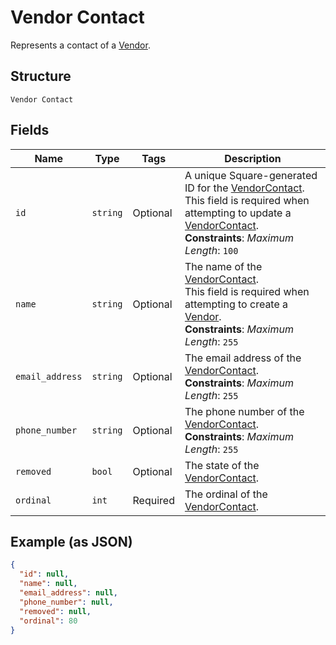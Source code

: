 
# Vendor Contact

Represents a contact of a [Vendor](../../doc/models/vendor.md).

## Structure

`Vendor Contact`

## Fields

| Name | Type | Tags | Description |
|  --- | --- | --- | --- |
| `id` | `string` | Optional | A unique Square-generated ID for the [VendorContact](../../doc/models/vendor-contact.md).<br>This field is required when attempting to update a [VendorContact](../../doc/models/vendor-contact.md).<br>**Constraints**: *Maximum Length*: `100` |
| `name` | `string` | Optional | The name of the [VendorContact](../../doc/models/vendor-contact.md).<br>This field is required when attempting to create a [Vendor](../../doc/models/vendor.md).<br>**Constraints**: *Maximum Length*: `255` |
| `email_address` | `string` | Optional | The email address of the [VendorContact](../../doc/models/vendor-contact.md).<br>**Constraints**: *Maximum Length*: `255` |
| `phone_number` | `string` | Optional | The phone number of the [VendorContact](../../doc/models/vendor-contact.md).<br>**Constraints**: *Maximum Length*: `255` |
| `removed` | `bool` | Optional | The state of the [VendorContact](../../doc/models/vendor-contact.md). |
| `ordinal` | `int` | Required | The ordinal of the [VendorContact](../../doc/models/vendor-contact.md). |

## Example (as JSON)

```json
{
  "id": null,
  "name": null,
  "email_address": null,
  "phone_number": null,
  "removed": null,
  "ordinal": 80
}
```

